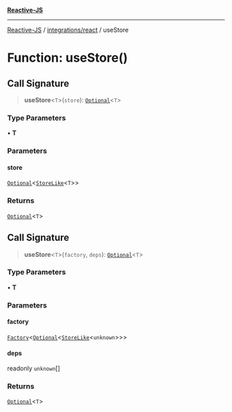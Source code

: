 [**Reactive-JS**](../../../README.md)

***

[Reactive-JS](../../../README.md) / [integrations/react](../README.md) / useStore

# Function: useStore()

## Call Signature

> **useStore**\<`T`\>(`store`): [`Optional`](../../../functions/type-aliases/Optional.md)\<`T`\>

### Type Parameters

• **T**

### Parameters

#### store

[`Optional`](../../../functions/type-aliases/Optional.md)\<[`StoreLike`](../../../computations/interfaces/StoreLike.md)\<`T`\>\>

### Returns

[`Optional`](../../../functions/type-aliases/Optional.md)\<`T`\>

## Call Signature

> **useStore**\<`T`\>(`factory`, `deps`): [`Optional`](../../../functions/type-aliases/Optional.md)\<`T`\>

### Type Parameters

• **T**

### Parameters

#### factory

[`Factory`](../../../functions/type-aliases/Factory.md)\<[`Optional`](../../../functions/type-aliases/Optional.md)\<[`StoreLike`](../../../computations/interfaces/StoreLike.md)\<`unknown`\>\>\>

#### deps

readonly `unknown`[]

### Returns

[`Optional`](../../../functions/type-aliases/Optional.md)\<`T`\>
